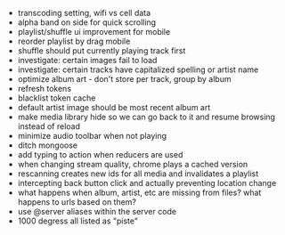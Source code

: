 - transcoding setting, wifi vs cell data
- alpha band on side for quick scrolling
- playlist/shuffle ui improvement for mobile
- reorder playlist by drag mobile
- shuffle should put currently playing track first
- investigate: certain images fail to load
- investigate: certain tracks have capitalized spelling or artist name
- optimize album art - don't store per track, group by album
- refresh tokens
- blacklist token cache
- default artist image should be most recent album art
- make media library hide so we can go back to it and resume browsing instead of reload
- minimize audio toolbar when not playing
- ditch mongoose
- add typing to action when reducers are used
- when changing stream quality, chrome plays a cached version
- rescanning creates new ids for all media and invalidates a playlist
- intercepting back button click and actually preventing location change
- what happens when album, artist, etc are missing from files? what happens to urls based on them?
- use @server aliases within the server code
- 1000 degress all listed as "piste"
